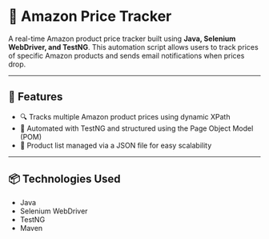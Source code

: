 # 🛒 Amazon Price Tracker

A real-time Amazon product price tracker built using **Java, Selenium WebDriver, and TestNG**. This automation script allows users to track prices of specific Amazon products and sends email notifications when prices drop.

---

## 🚀 Features

- 🔍 Tracks multiple Amazon product prices using dynamic XPath
- 🧪 Automated with TestNG and structured using the Page Object Model (POM)
- 📄 Product list managed via a JSON file for easy scalability


---

## 📦 Technologies Used

- Java
- Selenium WebDriver
- TestNG
- Maven

